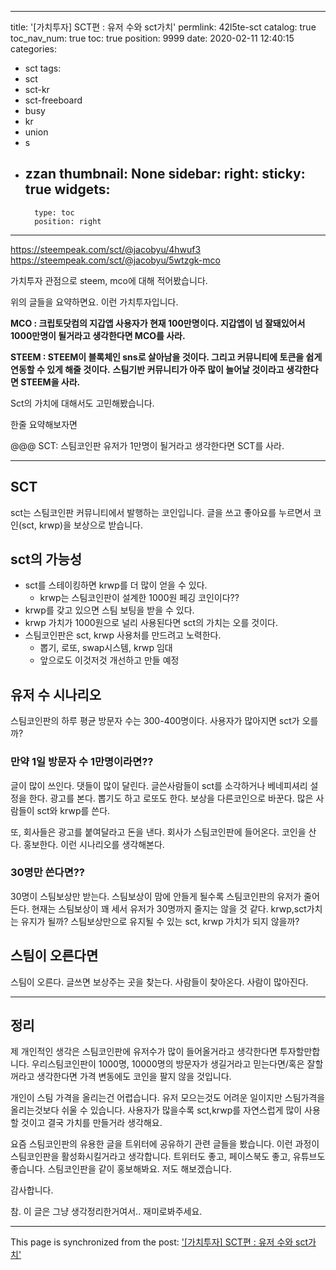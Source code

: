 
---
title: '[가치투자] SCT편 : 유저 수와 sct가치'
permlink: 42l5te-sct
catalog: true
toc_nav_num: true
toc: true
position: 9999
date: 2020-02-11 12:40:15
categories:
- sct
tags:
- sct
- sct-kr
- sct-freeboard
- busy
- kr
- union
- s
- zzan
thumbnail: None
sidebar:
    right:
        sticky: true
widgets:
    -
        type: toc
        position: right
---


https://steempeak.com/sct/@jacobyu/4hwuf3
https://steempeak.com/sct/@jacobyu/5wtzgk-mco

가치투자 관점으로 steem, mco에 대해 적어봤습니다. 

위의 글들을 요약하면요. 이런 가치투자입니다.

**MCO : 크립토닷컴의 지갑앱 사용자가 현재 100만명이다. 지갑앱이 넘 잘돼있어서 1000만명이 될거라고 생각한다면 MCO를 사라.**

**STEEM : STEEM이 블록체인 sns로 살아남을 것이다. 그리고 커뮤니티에 토큰을 쉽게 연동할 수 있게 해줄 것이다.** **스팀기반 커뮤니티가 아주 많이 늘어날 것이라고 생각한다면 STEEM을 사라.**

Sct의 가치에 대해서도 고민해봤습니다.

한줄 요약해보자면

@@@ SCT: 스팀코인판 유저가 1만명이 될거라고 생각한다면 SCT를 사라.


---

## SCT

sct는 스팀코인판 커뮤니티에서 발행하는 코인입니다. 글을 쓰고 좋아요를 누르면서 코인(sct, krwp)을 보상으로 받습니다.


## sct의 가능성

* sct를 스테이킹하면 krwp를 더 많이 얻을 수 있다.
    *  krwp는 스팀코인판이 설계한 1000원 페깅 코인이다??
* krwp를 갖고 있으면 스팀 보팅을 받을 수 있다.
* krwp 가치가 1000원으로 널리 사용된다면 sct의 가치는 오를 것이다.
* 스팀코인판은 sct, krwp 사용처를 만드려고 노력한다.
    * 뽑기, 로또, swap시스템, krwp 임대
    * 앞으로도 이것저것 개선하고 만들 예정

## 유저 수 시나리오

스팀코인판의 하루 평균 방문자 수는 300-400명이다. 
사용자가 많아지면 sct가 오를까?


### 만약 1일 방문자 수 1만명이라면??

글이 많이 쓰인다. 댓들이 많이 달린다. 글쓴사람들이 sct를 소각하거나 베네피셔리 설정을 한다. 광고를 본다. 뽑기도 하고 로또도 한다. 보상을 다른코인으로 바꾼다. 많은 사람들이 sct와 krwp를 쓴다.

또, 회사들은 광고를 붙여달라고 돈을 낸다. 회사가 스팀코인판에 들어온다. 코인을 산다. 홍보한다. 이런 시나리오를 생각해본다.


### 30명만 쓴다면??
30명이 스팀보상만 받는다. 
스팀보상이 맘에 안들게 될수록 스팀코인판의 유저가 줄어든다.
현재는 스팀보상이 꽤 세서 유저가 30명까지 줄지는 않을 것 같다.
krwp,sct가치는 유지가 될까? 스팀보상만으로 유지될 수 있는 sct, krwp 가치가 되지 않을까?

## 스팀이 오른다면

스팀이 오른다. 글쓰면 보상주는 곳을 찾는다. 사람들이 찾아온다. 사람이 많아진다. 

---

## 정리

제 개인적인 생각은 스팀코인판에 유저수가 많이 들어올거라고 생각한다면 투자할만합니다. 우리스팀코인판이 1000명, 10000명의 방문자가 생길거라고 믿는다면/혹은 잘할꺼라고 생각한다면 가격 변동에도 코인을 팔지 않을 것입니다. 

개인이 스팀 가격을 올리는건 어렵습니다. 유저 모으는것도 어려운 일이지만 스팀가격을 올리는것보다 쉬울 수 있습니다. 사용자가 많을수록 sct,krwp를 자연스럽게 많이 사용할 것이고 결국 가치를 만들거라 생각해요. 

요즘 스팀코인판의 유용한 글을 트위터에 공유하기 관련 글들을 봤습니다. 이런 과정이 스팀코인판을 활성화시킬거라고 생각합니다. 트위터도 좋고, 페이스북도 좋고, 유튜브도 좋습니다. 스팀코인판을 같이 홍보해봐요. 저도 해보겠습니다.

감사합니다.

참. 이 글은 그냥 생각정리한거여서..  재미로봐주세요. 

- - -

This page is synchronized from the post: ['[가치투자] SCT편 : 유저 수와 sct가치'](https://steemit.com/@jacobyu/42l5te-sct)
